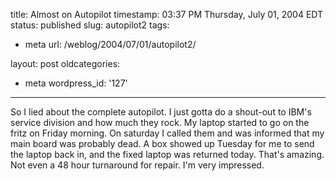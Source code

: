 title: Almost on Autopilot
timestamp: 03:37 PM Thursday, July 01, 2004 EDT
status: published
slug: autopilot2
tags:
- meta
url: /weblog/2004/07/01/autopilot2/

layout: post
oldcategories:
- meta
wordpress_id: '127'

---

So I lied about the complete autopilot.  I just gotta do a shout-out to IBM's
service division and how much they rock.  My laptop started to go on the fritz
on Friday morning.  On saturday I called them and was informed that my main
board was probably dead.  A box showed up Tuesday for me to send the laptop
back in, and the fixed laptop was returned today.  That's amazing.  Not even
a 48 hour turnaround for repair.  I'm very impressed.


